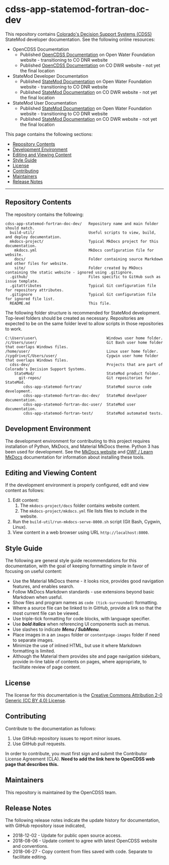 # cdss-app-statemod-fortran-doc-dev #

This repository contains [Colorado's Decision Support Systems (CDSS)](https://www.colorado.gov/cdss)
StateMod developer documentation.  See the following online resources:

* OpenCDSS Documentation
	+ Published [OpenCDSS Documentation](http://learn.openwaterfoundation.org/cdss-website-opencdss/)
	on Open Water Foundation website - transitioning to CO DNR website
	+ Published [OpenCDSS Documentation](https://storage.googleapis.com/static-cdss-state-co-us/opencdss/latest/)
	on CO DWR website - not yet the final location
* StateMod Developer Documentation
	+ Published [StateMod Documentation](http://learn.openwaterfoundation.org/cdss-app-statemod-fortran-doc-dev/)
	on Open Water Foundation website - transitioning to CO DNR website
	+ Published [StateMod  Documentation](https://storage.googleapis.com/static-cdss-state-co-us/statemod/latest/doc-dev/)
	on CO DWR website - not yet the final location
* StateMod User Documentation
	+ Published [StateMod Documentation](http://learn.openwaterfoundation.org/cdss-app-statemod-fortran-doc-user/)
	on Open Water Foundation website - transitioning to CO DNR website
	+ Published [StateMod  Documentation](https://storage.googleapis.com/static-cdss-state-co-us/statemod/latest/doc-user/)
	on CO DWR website - not yet the final location

This page contains the following sections:

* [Repository Contents](#repository-contents)
* [Development Environment](#development-environment)
* [Editing and Viewing Content](#editing-and-viewing-content)
* [Style Guide](#style-guide)
* [License](#license)
* [Contributing](#contributing)
* [Maintainers](#maintainers)
* [Release Notes](#release-notes)

-----------------

## Repository Contents ##

The repository contains the following:

```text
cdss-app-statemod-fortran-doc-dev/   Repository name and main folder should match.
  build-util/                        Useful scripts to view, build, and deploy documentation.
  mkdocs-project/                    Typical MkDocs project for this documentation.
    mkdocs.yml                       MkDocs configuration file for website.
    docs/                            Folder containing source Markdown and other files for website.
    site/                            Folder created by MkDocs containing the static website - ignored using .gitignore.
  .github/                           Files specific to GitHub such as issue template.
  .gitattributes                     Typical Git configuration file for repository attributes.
  .gitignore                         Typical Git configuration file for ignored file list.
  README.md                          This file.

```

The following folder structure is recommended for StateMod development.
Top-level folders should be created as necessary.
Repositories are expected to be on the same folder level to allow scripts in those repositories to work.

```
C:\Users\user\                               Windows user home folder.
/c/Users/user/                               Git Bash user home folder that overlaps Windows files.
/home/user/                                  Linux user home folder.
/cygdrive/C/Users/user/                      Cygwin user home folder that overlaps Windows files.
  cdss-dev/                                  Projects that are part of Colorado's Decision Support Systems.
    StateMod/                                StateMod product folder.
      git-repos/                             Git repositories for StateMod.
        cdss-app-statemod-fortran/           StateMod source code development.
        cdss-app-statemod-fortran-doc-dev/   StateMod develpoer documentation.
        cdss-app-statemod-fortran-doc-user/  StateMod user documentation.
        cdss-app-statemod-fortran-test/      StateMod automated tests.
```

## Development Environment ##

The development environment for contributing to this project requires installation of Python, MkDocs, and Material MkDocs theme.
Python 3 has been used for development.
See the [MkDocs website](https://www.mkdocs.org/) and
[OWF / Learn MkDocs](http://learn.openwaterfoundation.org/owf-learn-mkdocs/)
documentation for information about installing these tools.

## Editing and Viewing Content ##

If the development environment is properly configured, edit and view content as follows:

1. Edit content:
    1. The `mkdocs-project/docs` folder contains website content.
    2. The `mkdocs-project/mkdocs.yml` file lists files to include in the website.
2. Run the `build-util/run-mkdocs-serve-8000.sh` script (Git Bash, Cygwin, Linux).
3. View content in a web browser using URL `http://localhost:8000`.

## Style Guide ##

The following are general style guide recommendations for this documentation,
with the goal of keeping formatting simple in favor of focusing on useful content:

* Use the Material MkDocs theme - it looks nice, provides good navigation features, and enables search.
* Follow MkDocs Markdown standards - use extensions beyond basic Markdown when useful.
* Show files and program names as `code (tick-surrounded)` formatting.
* Where a source file can be linked to in GitHub, provide a link so that the most current file can be viewed.
* Use triple-tick formatting for code blocks, with language specifier.
* Use ***bold italics*** when referencing UI components such as menus.
* Use slashes to indicate ***Menu / SubMenu***.
* Place images in a an `images` folder or `contentpage-images` folder if need to separate images.
* Minimize the use of inlined HTML, but use it where Markdown formatting is limited.
* Although the Material them provides site and page navigation sidebars,
provide in-line table of contents on pages, where appropriate, to facilitate review of page content.

## License ##

The license for this documentation is the
[Creative Commons Attribution 2-0 Generic (CC BY 4.0) License](https://creativecommons.org/licenses/by/4.0/).

## Contributing ##

Contribute to the documentation as follows:

1. Use GitHub repository issues to report minor issues.
2. Use GitHub pull requests.

In order to contribute, you must first sign and submit the Contributor License Agreement (CLA).
**Need to add the link here to OpenCDSS web page that describes this.**

## Maintainers ##

This repository is maintained by the OpenCDSS team.

## Release Notes ##

The following release notes indicate the update history for documentation, with GitHub repository issue indicated,

* 2018-12-02 - Update for public open source access.
* 2018-08-06 - Update content to agree with latest OpenCDSS website and conventions.
* 2018-06-27 - Copy content from files saved with code.  Separate to facilitate editing.
